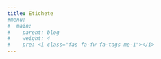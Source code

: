 ```yaml
---
title: Etichete
#menu:
#  main:
#    parent: blog
#    weight: 4
#    pre: <i class="fas fa-fw fa-tags me-1"></i>
---
```

